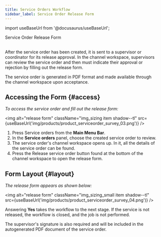 ```yaml
---
title: Service Orders Workflow
sidebar_label: Service Order Release Form
---
```


import useBaseUrl from '@docusaurus/useBaseUrl'; 

<span className="hero__title">Service Order Release Form</span>
<br/>
<br/>

After the service order has been created, it is sent to a supervisor or coordinator for its release approval. 
In the channel workspace, supervisors can review the service order and then must indicate their approval or rejection by filling out the release form.

The service order is generated in PDF format and made available through the channel workspace upon acceptance.

## Accessing the Form {#access}

<div className="alert alert--secondary">

_To access the service order and fill out the release form:_

<img alt="release form" className="img_sizing item shadow--tl" src={useBaseUrl('img/products/product_serviceorder_survey_03.png')} />
<br/>

<div className="margin margin-left--lg">

1. Press <span className="badge badge--primary">Service orders</span> from the **Main Menu Bar**.
2. In the **Service orders** panel, choose the created service order to review.
3. The service order's channel workspace opens up. In it, all the details of the service order can be found.
4. Press the <span className="badge badge--success">Release service order</span> button found at the bottom of the channel workspace to open the release form.

</div>

</div>

## Form Layout {#layout}

_The release form appears as shown below:_

<div className="alert alert--secondary">

<img alt="release form" className="img_sizing_small item shadow--tl" src={useBaseUrl('img/products/product_serviceorder_survey_04.png')} />
<br/>

Answering **Yes** takes the workflow to the next stage. If the service is not released, the workflow is closed, and the job is not performed.

The supervisor's signature is also required and will be included in the autogenerated PDF document of the service order.

<div className="margin margin-left--lg">

</div>
</div>

